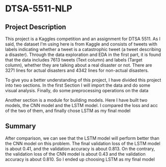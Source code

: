 # DTSA-5511-NLP

## Project Description

This project is a Kaggles competition and an assignment for DTSA 5511. As I said, the dataset I'm using here is from Kaggle and consists of tweets with labels indicating whether a tweet is a catastrophic tweet (a tweet describing a disaster). Through the data exploration and EDA in the first part, it is found that the data includes 7613 tweets (Text column) and labels (Target column), whether they are talking about a real disaster or not. There are 3271 lines for actual disasters and 4342 lines for non-actual disasters.

To give you a better understanding of this project, I have divided this project into two sections. In the first Section I will import the data and do some visual analysis. Finally, do some preprocessing operations on the data

Another section is a module for building models. Here I have built two models, the CNN model and the LSTM model. I compared the loss and acc of the two of them, and finally chose LSTM as my final model

## Summary
After comparison, we can see that the LSTM model will perform better than the CNN model on this problem. The final validation loss of the LSTM model is about 0.41, and the validation accuracy is about 0.813. On the contrary, the validation loss of the CNN model is about 0.43 and the validation accuracy is about 0.810. So I ended up choosing LSTM as my final model
